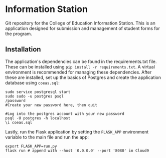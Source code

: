 Information Station
===================

Git repository for the College of Education Information Station. This is an application designed for submission and management of student forms for the program.

Installation
------------

The application's dependencies can be found in the requirements.txt file. These can be installed using `pip install -r requirements.txt`. A virtual environment is recommended for managing these dependencies. After these are installed, set up the basics of Postgres and create the application database using `coeas.sql`:

	sudo service postgresql start
	sudo sudo -u postgres psql
	/password
	#Create your new password here, then quit

	#Log into the postgres account with your new password
	psql -U postgres -h localhost
	\i coeas.sql

Lastly, run the Flask application by setting the `FLASK_APP` environment variable to the main file and run the app:

	export FLASK_APP=run.py
	flask run # append with --host '0.0.0.0' --port '8080' in Cloud9